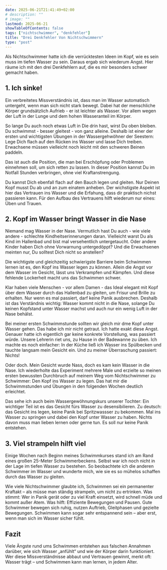 ```yaml
---
date: 2025-06-21T21:41:49+02:00
# description: ""
# image: ""
lastmod: 2025-06-21
showTableOfContents: false
tags: ["nichtschwimmer", "denkfehler"]
title: "Drei Denkfehler Von Nichtschwimmern"
type: "post"
---
```


Als Nichtschwimmer hatte ich die verrücktesten Ideen im Kopf, wie es sein muss
im tiefen Wasser zu sein. Daraus ergab sich wiederum Angst. Hier räume ich mit
den drei Denkfehlern auf, die es mir besonders schwer gemacht haben.

## 1. Ich sinke!

Ein verbreitetes Missverständnis ist, dass man im Wasser automatisch untergeht,
wenn man sich nicht stark bewegt. Dabei hat der menschliche Körper grundsätzlich
Aufrieb - er ist leichter als Wasser. Vor allem wegen der Luft in der Lunge und
dem hohen Wasseranteil im Körper.

So lange Du auch noch etwas Luft in Die drin hast, wirst Du oben bleiben. Du
schwimmst - besser gleitest - von ganz alleine. Deshalb ist einer der ersten
und wichtigsten Übungen in der Wassergehwöhner der Seestern: Lege Dich flach 
auf den Rücken ins Wasser und lasse Dich treiben. Erwachsene müssen vielleicht
noch leicht mit den schweren Beinen paddeln.

Das ist auch die Position, die man bei Erschöpfung oder Problemen einnehmen
soll, um sich retten zu lassen. In dieser Position kannst Du im Notfall Stunden
verbringen, ohne viel Kraftanstrengung.

Du kannst Dich ebenfall flach auf den Bauch legen und gleiten. Nur Deinen Kopf
musst Du ab und an zum einatem anheben. Der wichstigste Aspekt ist hier das
Vertrauen ins Wasser und die Erfahung, dass dir praktisch nichst passieren
kann. Für den Aufbau des Vertrauens hilft wiederum nur eines: Üben und Trauen.


## 2. Kopf im Wasser bringt Wasser in die Nase

Niemand mag Wasser in der Nase. Vermutlich hast Du auch - wie viele andere -
schlechte Kindheitserinnerungen daran. Vielleicht warst Du als Kind im
Hallenbad und bist mal versehentlich untergetaucht. Oder andere Kinder haben
Dich ohne Vorwarnung untergedöppt? Und die Erwachsenen meinten nur, Du solltest
Dich nicht so anstellen?

Die wichtigste und gleichzeitig schwierigste Barriere beim Schwimmen lernen
ist es, den Kopf ins Wasser legen zu können. Allein die Angst vor dem Wasser
im Gesicht, lässt uns Verkrampfen und Kämpfen. Und diese fehlende Lockerheit
macht uns das Schwimmen schwer.

Klar haben viele Menschen - vor allem Damen - das Ideal elegant mit Kopf über
dem Wasser durch das Hallenbad zu gleiten, um Frisur und Brille zu erhalten.
Nur wenn es mal passiert, darf keine Panik ausbrechen. Deshalb ist das
Verständnis wichtig: Wasser kommt nicht in die Nase, solange Du keinen Kopfstand
unter Wasser machst und auch nur ein wenig Luft in der Nase behälst.

Bei meiner ersten Schwimmstunde sollten wir gleich mir dme Kopf unter Wasser
gehen. Das habe ich mir nicht getraut. Ich hatte exakt diese Angst. Genauer
hatte ich eigentlich gar keine konkrete Vorstellung, was passiert würde. Unsere
Lehrerin riet uns, zu Hause in der Badewanne zu üben. Ich machte es noch
einfacher: In der Küche ließ ich Wasser ins Spülbecken und tauchte langsam
mein Gesicht ein. Und zu meiner Überraschung passiert: Nichts!

Oder doch. Mein Gesicht wurde Nass, doch es kam kein Wasser in die Nase.
Ich wiederholte das Experiment mehrere Male und erzielte so meinen ersten
bewussten Durchbruch auf meinem Weg vom Nichtschwimmer zu Schwimmer: Den Kopf
ins Wasser zu legen. Das hat mir die Schwimmstunden und Übungen in den folgenden
Wochen deutlich erleichtet.

Das sehe ich auch beim Wassergewöhnungskurs unserer Tochter: Ein wichtiger Teil
ist es das Gesicht fürs Wasser zu desensibilieren. Zu deutsch: das Gesicht ins
legen, keine Panik bei Spritzwassser zu bekommen. Mal ins Wasser zu springen und
dabei den Kopf unter Wasser zu haben. Nichts davon muss man lieben lernen oder
gerne tun. Es soll nur keine Panik entstehen.


## 3. Viel strampeln hilft viel

Einige Wochen nach Beginn meines Schwimmkurses stand ich am Rand eines großen
25-Meter Schwimmerbeckens. Selbst war ich noch nicht in der Lage im tiefen
Wasser zu bestehen. So beobachtete ich die anderen Schwimmer im Wasser und
wunderte mich, wie sie es so mühelos schaffen durch das Wasser zu gleiten.

Wie viele Nichtschwimmer glaubte ich, Schwimmen sei ein permanenter Kraftakt –
als müsse man ständig strampeln, um nicht zu ertrinken. Was stimmt: Wer in Panik
gerät oder zu viel Kraft einsetzt, wird schnell müde und kommt außer Atem. Was
hilft: Effiziente Bewegungen und Pausen. Gute Schwimmer bewegen sich ruhig,
nutzen Auftrieb, Gleitphasen und gezielte Bewegungen. Schwimmen kann sogar sehr
entspannend sein – aber erst, wenn man sich im Wasser sicher fühlt.


## Fazit

Viele Ängste rund ums Schwimmen entstehen aus falschen Annahmen darüber, wie
sich Wasser „anfühlt“ und wie der Körper darin funktioniert. Wer diese
Missverständnisse abbaut und Vertrauen gewinnt, merkt oft: Wasser trägt – und 
Schwimmen kann man lernen, in jedem Alter.
